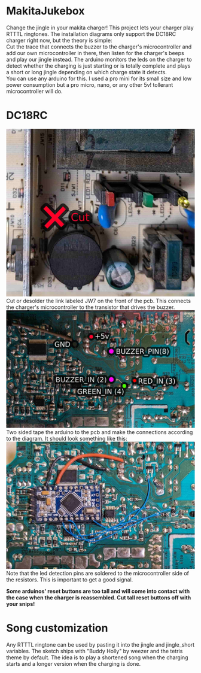# MakitaJukebox
Change the jingle in your makita charger! This project lets your charger play RTTTL ringtones.
The installation diagrams only support the DC18RC charger right now, but the theory is simple:  
Cut the trace that connects the buzzer to the charger's microcontroller and add our own
microcontroller in there, then listen for the charger's beeps and play our jingle instead.
The arduino monitors the leds on the charger to detect whether the charging is just starting
or is totally complete and plays a short or long jingle depending on which charge state it
detects.  
You can use any arduino for this. I used a pro mini for its small size and low power consumption
but a pro micro, nano, or any other 5v! tollerant microcontroller will do.

# DC18RC
<img src="https://github.com/Real-Time-Kodi/MakitaJukebox/blob/bf120546cb7fedda6acbc5d6aee3256074883976/DC18RC_Diagram_front.jpg" />  
Cut or desolder the link labeled JW7 on the front of the pcb. This connects the charger's microcontroller
to the transistor that drives the buzzer.
<img src="https://github.com/Real-Time-Kodi/MakitaJukebox/blob/bf120546cb7fedda6acbc5d6aee3256074883976/DC18RC_Diagram_back.jpg" />  
Two sided tape the arduino to the pcb and make the connections according to the diagram. It should look
something like this:
<img src="https://github.com/Real-Time-Kodi/MakitaJukebox/blob/bf120546cb7fedda6acbc5d6aee3256074883976/Installed.jpg" />  
Note that the led detection pins are soldered to the microcontroller side of the resistors. This is important
to get a good signal.  

**Some arduinos' reset buttons are too tall and will come into contact with the case when the
charger is reassembled. Cut tall reset buttons off with your snips!**

# Song customization
Any RTTTL ringtone can be used by pasting it into the jingle and jingle_short variables. The
sketch ships with "Buddy Holly" by weezer and the tetris theme by default. The idea is to play
a shortened song when the charging starts and a longer version when the charging is done.

